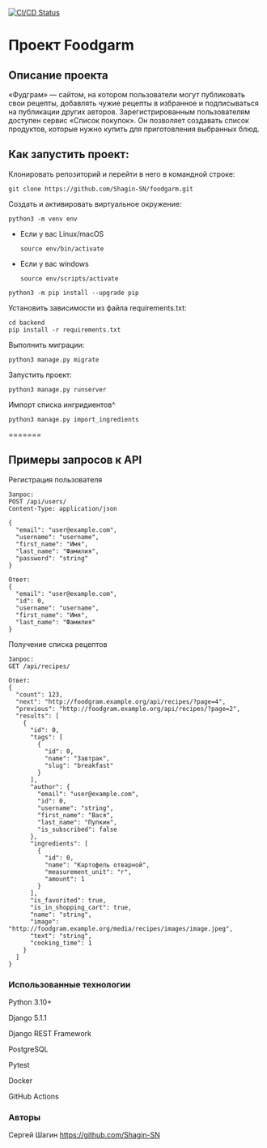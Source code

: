 [![CI/CD Status](https://github.com/Shagin-SN/foodgram/actions/workflows/main.yml/badge.svg)](https://github.com/Shagin-SN/foodgram/actions)
# Проект Foodgarm

## Описание проекта

«Фудграм» — сайтом, на котором пользователи могут публиковать свои рецепты,
добавлять чужие рецепты в избранное и подписываться на публикации других авторов.
Зарегистрированным пользователям доступен сервис «Список покупок».
Он позволяет создавать список продуктов, которые нужно купить для приготовления выбранных блюд.

## Как запустить проект:

Клонировать репозиторий и перейти в него в командной строке:

```
git clone https://github.com/Shagin-SN/foodgarm.git
```

Cоздать и активировать виртуальное окружение:

```
python3 -m venv env
```

* Если у вас Linux/macOS

    ```
    source env/bin/activate
    ```

* Если у вас windows

    ```
    source env/scripts/activate
    ```

```
python3 -m pip install --upgrade pip
```

Установить зависимости из файла requirements.txt:

```
cd backend
pip install -r requirements.txt
```

Выполнить миграции:

```
python3 manage.py migrate
```

Запустить проект:

```
python3 manage.py runserver
```

Импорт списка ингридиентов^

```
python3 manage.py import_ingredients
```
=======

## Примеры запросов к API

Регистрация пользователя

```
Запрос:
POST /api/users/
Content-Type: application/json

{
  "email": "user@example.com",
  "username": "username",
  "first_name": "Имя",
  "last_name": "Фамилия",
  "password": "string"
}

Ответ:
{
  "email": "user@example.com",
  "id": 0,
  "username": "username",
  "first_name": "Имя",
  "last_name": "Фамилия"
}
```

Получение списка рецептов

```
Запрос:
GET /api/recipes/

Ответ:
{
  "count": 123,
  "next": "http://foodgram.example.org/api/recipes/?page=4",
  "previous": "http://foodgram.example.org/api/recipes/?page=2",
  "results": [
    {
      "id": 0,
      "tags": [
        {
          "id": 0,
          "name": "Завтрак",
          "slug": "breakfast"
        }
      ],
      "author": {
        "email": "user@example.com",
        "id": 0,
        "username": "string",
        "first_name": "Вася",
        "last_name": "Пупкин",
        "is_subscribed": false
      },
      "ingredients": [
        {
          "id": 0,
          "name": "Картофель отварной",
          "measurement_unit": "г",
          "amount": 1
        }
      ],
      "is_favorited": true,
      "is_in_shopping_cart": true,
      "name": "string",
      "image": "http://foodgram.example.org/media/recipes/images/image.jpeg",
      "text": "string",
      "cooking_time": 1
    }
  ]
}
```

### Использованные технологии

Python 3.10+

Django 5.1.1

Django REST Framework

PostgreSQL

Pytest

Docker

GitHub Actions

### Авторы

Сергей Шагин https://github.com/Shagin-SN